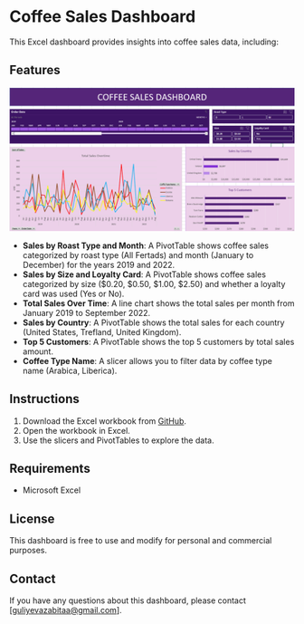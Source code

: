 # Coffee Sales Dashboard

This Excel dashboard provides insights into coffee sales data, including:

## Features

![Dashboard Screenshot](assets/myDashboarScreenshot.png)

- **Sales by Roast Type and Month**: A PivotTable shows coffee sales categorized by roast type (All Fertads) and month (January to December) for the years 2019 and 2022.
- **Sales by Size and Loyalty Card**: A PivotTable shows coffee sales categorized by size ($0.20, $0.50, $1.00, $2.50) and whether a loyalty card was used (Yes or No).
- **Total Sales Over Time**: A line chart shows the total sales per month from January 2019 to September 2022.
- **Sales by Country**: A PivotTable shows the total sales for each country (United States, Trefland, United Kingdom).
- **Top 5 Customers**: A PivotTable shows the top 5 customers by total sales amount.
- **Coffee Type Name**: A slicer allows you to filter data by coffee type name (Arabica, Liberica).

## Instructions

1. Download the Excel workbook from [GitHub](https://github.com/zabitaguliyeva/Coffee-Sales-Dashboard/blob/main/MyDashboard.xlsx).
2. Open the workbook in Excel.
3. Use the slicers and PivotTables to explore the data.

## Requirements

- Microsoft Excel

## License

This dashboard is free to use and modify for personal and commercial purposes.

## Contact

If you have any questions about this dashboard, please contact [guliyevazabitaa@gmail.com].
